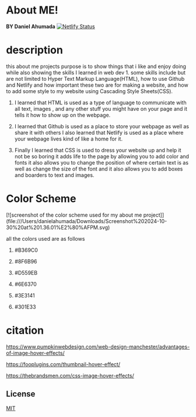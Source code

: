 # About ME!

**BY Daniel Ahumada**
[![Netlify Status](https://api.netlify.com/api/v1/badges/b8d5d50b-c9ef-404f-b6c0-cdc4cc9ce009/deploy-status)](https://app.netlify.com/sites/about-me-danahumada999/deploys)

# description 

this about me projects purpose is to show things that i like and enjoy doing while also showing the skills I learned in web dev 1. some skills include but are not limited to Hyper Text Markup Language(HTML), how to use Github and Netlify and how important these two are for making a website, and how to add some style to my website using Cascading Style Sheets(CSS). 

1. I learned that HTML is used as a type of language to communicate with all text, images , and any other stuff you might have on your page and it tells it how to show up on the webpage. 

2. I learned that Github is used as a place to store your webpage as well as share it with others I also learned that Netlify is used as a place where your webpage lives kind of like a home for it. 

3. Finally I learned that CSS is used to dress your website up and help it not be so boring it adds life to the page by allowing you to add color and fonts it also allows you to change the position of where certain text is as well as change the size of the font and it also allows you to add boxes and boarders to text and images.

# Color Scheme

[![screenshot of the color scheme used for my about me project]]
(file:///Users/danielahumada/Downloads/Screenshot%202024-10-30%20at%201.36.01%E2%80%AFPM.svg)

all the colors used are as follows 

1. #B369C0

2. #8F6B96

3. #D559EB

4. #6E6370

5. #3E3141

6. #301E33

# citation 

https://www.pumpkinwebdesign.com/web-design-manchester/advantages-of-image-hover-effects/

https://fooplugins.com/thumbnail-hover-effect/

https://thebrandsmen.com/css-image-hover-effects/

## License

[MIT](https://choosealicense.com/licenses/mit/)